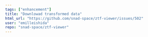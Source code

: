 ```yaml
---
tags: ["enhancement"]
title: "Downlowad transformed data"
html_url: "https://github.com/snad-space/ztf-viewer/issues/502"
user: "emilleishida"
repo: "snad-space/ztf-viewer"
---
```


